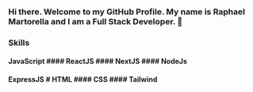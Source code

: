 ### Hi there. Welcome to my GitHub Profile. My name is Raphael Martorella and I am a Full Stack Developer. 👋


### Skills 

#### JavaScript   #### ReactJS   #### NextJS   #### NodeJs


#### ExpressJS    # HTML         #### CSS      #### Tailwind


